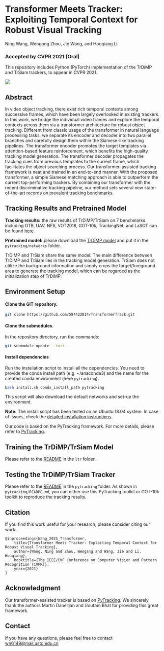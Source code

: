 # Transformer Meets Tracker: Exploiting Temporal Context for Robust Visual Tracking
Ning Wang, Wengang Zhou, Jie Wang, and Houqiang Li 

### Accepted by **CVPR 2021 (Oral)**

This repository includes Python (PyTorch) implementation of the TrDiMP and TrSiam trackers, to appear in CVPR 2021.

![](../main/TransformerTracker.png)

## Abstract
In video object tracking, there exist rich temporal contexts among successive frames, which have been largely overlooked in existing trackers. In this work, we bridge the individual video frames and explore the temporal contexts across them via a transformer architecture for robust object tracking. Different from classic usage of the transformer in natural language processing tasks, we separate its encoder and decoder into two parallel branches and carefully design them within the Siamese-like tracking pipelines. The transformer encoder promotes the target templates via attention-based feature reinforcement, which benefits the high-quality tracking model generation. The transformer decoder propagates the tracking cues from previous templates to the current frame, which facilitates the object searching process. Our transformer-assisted tracking framework is neat and trained in an end-to-end manner. With the proposed transformer, a simple Siamese matching approach is able to outperform the current top-performing trackers. By combining our transformer with the recent discriminative tracking pipeline, our method sets several new state-of-the-art records on prevalent tracking benchmarks. 

## Tracking Results and Pretrained Model

**Tracking results:** the raw results of TrDiMP/TrSiam on 7 benchmarks including OTB, UAV, NFS, VOT2018, GOT-10k, TrackingNet, and LaSOT can be found [here](https://github.com/594422814/TransformerTrack/releases/download/results/Tracking_results.zip).

**Pretrained model:** please download the [TrDiMP model](https://github.com/594422814/TransformerTrack/releases/download/model/trdimp_net.pth.tar) and put it in the ```pytracking/networks``` folder.

TrDiMP and TrSiam share the same model. The main difference between TrDiMP and TrSiam lies in the tracking model generation. TrSiam does not utilize the background information and simply crops the target/foreground area to generate the tracking model, which can be regarded as the initialization step of TrDiMP. 

## Environment Setup

#### Clone the GIT repository.  
```bash
git clone https://github.com/594422814/TransformerTrack.git
```
#### Clone the submodules.  
In the repository directory, run the commands:  
```bash
git submodule update --init  
```  
#### Install dependencies
Run the installation script to install all the dependencies. You need to provide the conda install path (e.g. ~/anaconda3) and the name for the created conda environment (here ```pytracking```).  
```bash
bash install.sh conda_install_path pytracking
```  
This script will also download the default networks and set-up the environment.  

**Note:** The install script has been tested on an Ubuntu 18.04 system. In case of issues, check the [detailed installation instructions](INSTALL.md). 

Our code is based on the PyTracking framework. For more details, please refer to [PyTracking](https://github.com/visionml/pytracking).

## Training the TrDiMP/TrSiam Model

Please refer to the [README](https://github.com/594422814/TransformerTrack/blob/main/ltr/README.md) in the ```ltr``` folder.

## Testing the TrDiMP/TrSiam Tracker

Please refer to the [README](https://github.com/594422814/TransformerTrack/blob/main/pytracking/README.md) in the ```pytracking``` folder. 
As shown in ```pytracking/README.md```, you can either use this PyTracking toolkit or GOT-10k toolkit to reproduce the tracking results.


## Citation
If you find this work useful for your research, please consider citing our work:
```
@inproceedings{Wang_2021_Transformer,
    title={Transformer Meets Tracker: Exploiting Temporal Context for Robust Visual Tracking},
    author={Wang, Ning and Zhou, Wengang and Wang, Jie and Li, Houqiang},
    booktitle={The IEEE/CVF Conference on Computer Vision and Pattern Recognition (CVPR)},
    year={2021}
}
```

## Acknowledgment
Our transformer-assisted tracker is based on [PyTracking](https://github.com/visionml/pytracking). We sincerely thank the authors Martin Danelljan and Goutam Bhat for providing this great framework.

## Contact
If you have any questions, please feel free to contact wn6149@mail.ustc.edu.cn

